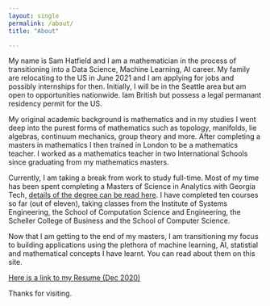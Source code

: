 ```yaml
---
layout: single
permalink: /about/
title: "About"

---
```



My name is Sam Hatfield and I am a mathematician in the process of transitioning into a Data Science, Machine Learning, AI career. My family are relocating to the US in June 2021 and I am applying for jobs and possibly internships for then. Initially, I will be in the Seattle area but am open to opportunities nationwide. Iam British but possess a legal permanant residency permit for the US.

My original academic background is mathematics and in my studies I went deep into the purest forms of mathematics such as topology, manifolds, lie algebras, continuum mechanics, group theory and more. After completing a masters in mathematics I then trained in London to be a mathematics teacher. I worked as a mathematics teacher in two International Schools since graduating from my mathematics masters.

Currently, I am taking a break from work to study full-time. Most of my time has been spent completing a Masters of Science in Analytics with Georgia Tech, [details of the degree can be read here](https://pe.gatech.edu/degrees/analytics/curriculum). I have completed ten courses so far (out of eleven), taking classes from the Institute of Systems Engineering, the School of Computation Science and Engineering, the Scheller College of Business and the School of Computer Science.

Now that I am getting to the end of my masters, I am transitioning my focus to building applications using the plethora of machine learning, AI, statistial and mathematical concepts I have learnt. You can read about them on this site.

[Here is a link to my Resume (Dec 2020)](https://sjhatfield.com/Samuel_Hatfield_Resume.pdf)

Thanks for visiting.
